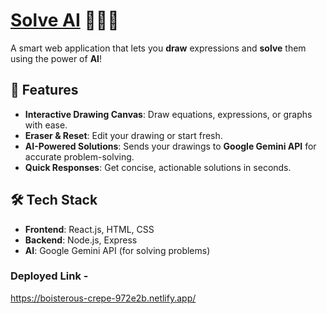 # [Solve AI](https://boisterous-crepe-972e2b.netlify.app/) 🧑‍🏫🤖

A smart web application that lets you **draw**  expressions and **solve** them using the power of **AI**!

## 🚀 Features
- **Interactive Drawing Canvas**: Draw equations, expressions, or graphs with ease.
- **Eraser & Reset**: Edit your drawing or start fresh.
- **AI-Powered Solutions**: Sends your drawings to **Google Gemini API** for accurate problem-solving.
- **Quick Responses**: Get concise, actionable solutions in seconds.

## 🛠️ Tech Stack
- **Frontend**: React.js, HTML, CSS
- **Backend**: Node.js, Express
- **AI**: Google Gemini API (for solving problems)

### Deployed Link -
https://boisterous-crepe-972e2b.netlify.app/





